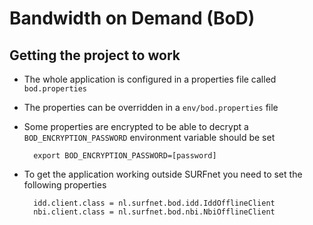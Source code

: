 # Bandwidth on Demand (BoD)

## Getting the project to work
* The whole application is configured in a properties file called `bod.properties`
* The properties can be overridden in a `env/bod.properties` file
* Some properties are encrypted to be able to decrypt a `BOD_ENCRYPTION_PASSWORD` environment variable should be set

        export BOD_ENCRYPTION_PASSWORD=[password]

* To get the application working outside SURFnet you need to set the following properties

        idd.client.class = nl.surfnet.bod.idd.IddOfflineClient
        nbi.client.class = nl.surfnet.bod.nbi.NbiOfflineClient

